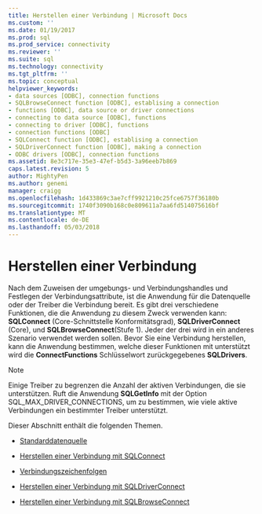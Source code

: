 ```yaml
---
title: Herstellen einer Verbindung | Microsoft Docs
ms.custom: ''
ms.date: 01/19/2017
ms.prod: sql
ms.prod_service: connectivity
ms.reviewer: ''
ms.suite: sql
ms.technology: connectivity
ms.tgt_pltfrm: ''
ms.topic: conceptual
helpviewer_keywords:
- data sources [ODBC], connection functions
- SQLBrowseConnect function [ODBC], establising a connection
- functions [ODBC], data source or driver connections
- connecting to data source [ODBC], functions
- connecting to driver [ODBC], functions
- connection functions [ODBC]
- SQLConnect function [ODBC], establising a connection
- SQLDriverConnect function [ODBC], making a connection
- ODBC drivers [ODBC], connection functions
ms.assetid: 8e3c717e-35e3-47ef-b5d3-3a96eeb7b869
caps.latest.revision: 5
author: MightyPen
ms.author: genemi
manager: craigg
ms.openlocfilehash: 1d433869c3ae7cff9921210c25fce6757f36180b
ms.sourcegitcommit: 1740f3090b168c0e809611a7aa6fd514075616bf
ms.translationtype: MT
ms.contentlocale: de-DE
ms.lasthandoff: 05/03/2018
---
```

# <a name="establishing-a-connection"></a>Herstellen einer Verbindung
Nach dem Zuweisen der umgebungs- und Verbindungshandles und Festlegen der Verbindungsattribute, ist die Anwendung für die Datenquelle oder der Treiber die Verbindung bereit. Es gibt drei verschiedene Funktionen, die die Anwendung zu diesem Zweck verwenden kann: **SQLConnect** (Core-Schnittstelle Konformitätsgrad), **SQLDriverConnect** (Core), und **SQLBrowseConnect**(Stufe 1). Jeder der drei wird in ein anderes Szenario verwendet werden sollen. Bevor Sie eine Verbindung herstellen, kann die Anwendung bestimmen, welche dieser Funktionen mit unterstützt wird die **ConnectFunctions** Schlüsselwort zurückgegebenes **SQLDrivers**.  
  
> [!NOTE]  
>  Einige Treiber zu begrenzen die Anzahl der aktiven Verbindungen, die sie unterstützen. Ruft die Anwendung **SQLGetInfo** mit der Option SQL_MAX_DRIVER_CONNECTIONS, um zu bestimmen, wie viele aktive Verbindungen ein bestimmter Treiber unterstützt.  
  
 Dieser Abschnitt enthält die folgenden Themen.  
  
-   [Standarddatenquelle](../../../odbc/reference/develop-app/default-data-source.md)  
  
-   [Herstellen einer Verbindung mit SQLConnect](../../../odbc/reference/develop-app/connecting-with-sqlconnect.md)  
  
-   [Verbindungszeichenfolgen](../../../odbc/reference/develop-app/connection-strings.md)  
  
-   [Herstellen einer Verbindung mit SQLDriverConnect](../../../odbc/reference/develop-app/connecting-with-sqldriverconnect.md)  
  
-   [Herstellen einer Verbindung mit SQLBrowseConnect](../../../odbc/reference/develop-app/connecting-with-sqlbrowseconnect.md)

